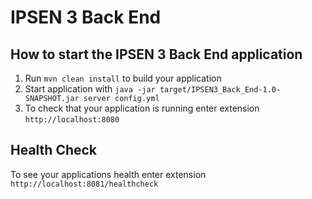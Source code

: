 # IPSEN 3 Back End

How to start the IPSEN 3 Back End application
---

1. Run `mvn clean install` to build your application
1. Start application with `java -jar target/IPSEN3_Back_End-1.0-SNAPSHOT.jar server config.yml`
1. To check that your application is running enter extension `http://localhost:8080`

Health Check
---

To see your applications health enter extension `http://localhost:8081/healthcheck`
